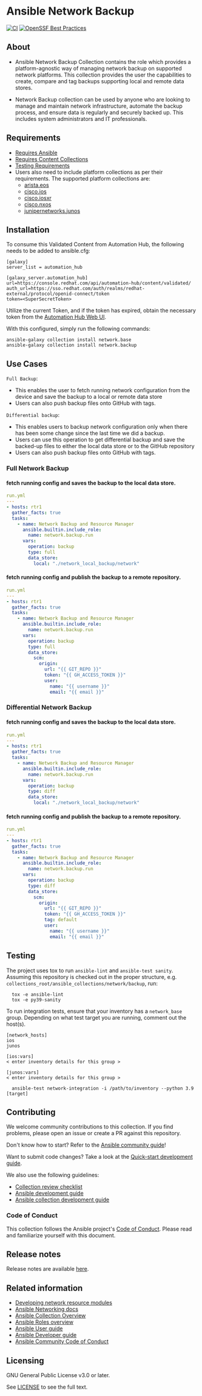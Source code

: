 
# Ansible Network Backup
[![CI](https://github.com/ansible-network/network.backup/actions/workflows/tests.yml/badge.svg?event=schedule)](https://github.com/ansible-network/network.backup/actions/workflows/tests.yml)
[![OpenSSF Best Practices](https://bestpractices.coreinfrastructure.org/projects/7404/badge)](https://bestpractices.coreinfrastructure.org/projects/7404)


## About
- Ansible Network Backup Collection contains the role which provides a platform-agnostic way of managing network backup on supported network platforms. This collection provides the user the capabilities to create, compare and tag backups supporting local and remote data stores.

- Network Backup collection can be used by anyone who are looking to manage and maintain network infrastructure, automate the backup process, and ensure data is regularly and securely backed up. This includes system administrators and IT professionals.

## Requirements
- [Requires Ansible](https://github.com/redhat-cop/network.backup/blob/main/meta/runtime.yml)
- [Requires Content Collections](https://github.com/redhat-cop/network.backup/blob/main/galaxy.yml#L5https://forum.ansible.com/c/news/5/none)
- [Testing Requirements](https://github.com/redhat-cop/network.backup/blob/main/test-requirements.txt)
- Users also need to include platform collections as per their requirements. The supported platform collections are:
  - [arista.eos](https://github.com/ansible-collections/arista.eos)
  - [cisco.ios](https://github.com/ansible-collections/cisco.ios)
  - [cisco.iosxr](https://github.com/ansible-collections/cisco.iosxr)
  - [cisco.nxos](https://github.com/ansible-collections/cisco.nxos)
  - [junipernetworks.junos](https://github.com/ansible-collections/junipernetworks.junos)

## Installation
To consume this Validated Content from Automation Hub, the following needs to be added to ansible.cfg:
```
[galaxy]
server_list = automation_hub

[galaxy_server.automation_hub]
url=https://console.redhat.com/api/automation-hub/content/validated/
auth_url=https://sso.redhat.com/auth/realms/redhat-external/protocol/openid-connect/token
token=<SuperSecretToken>
```

Utilize the current Token, and if the token has expired, obtain the necessary
token from the [Automation Hub Web UI](https://console.redhat.com/ansible/automation-hub/token).

With this configured, simply run the following commands:

```
ansible-galaxy collection install network.base
ansible-galaxy collection install network.backup
```

## Use Cases

`Full Backup`:
- This enables the user to fetch running network configuration from the device and save the backup to a local or remote data store
- Users can also push backup files onto GitHub with tags.
 
`Differential backup`:
- This enables users to backup network configuration only when there has been some change since the last time we did a backup.
- Users can use this operation to get differential backup and save the backed-up files to either the local data store or to the GitHub repository
- Users can also push backup files onto GitHub with tags.


### Full Network Backup

#### fetch running config and saves the backup to the local data store.
```yaml
run.yml
---
- hosts: rtr1
  gather_facts: true
  tasks:
    - name: Network Backup and Resource Manager
      ansible.builtin.include_role:
        name: network.backup.run
      vars:
        operation: backup
        type: full
        data_store:
          local: "./network_local_backup/network"
```

#### fetch running config and publish the backup to a remote repository.
```yaml
run.yml
---
- hosts: rtr1
  gather_facts: true
  tasks:
    - name: Network Backup and Resource Manager
      ansible.builtin.include_role:
        name: network.backup.run
      vars:
        operation: backup
        type: full
        data_store:
          scm:  
            origin:
              url: "{{ GIT_REPO }}"
              token: "{{ GH_ACCESS_TOKEN }}"
              user:
                name: "{{ username }}"
                email: "{{ email }}"
```

### Differential Network Backup

#### fetch running config and saves the backup to the local data store.
```yaml
run.yml
---
- hosts: rtr1
  gather_facts: true
  tasks:
    - name: Network Backup and Resource Manager
      ansible.builtin.include_role:
        name: network.backup.run
      vars:
        operation: backup
        type: diff
        data_store:
          local: "./network_local_backup/network"
```

#### fetch running config and publish the backup to a remote repository.
```yaml
run.yml
---
- hosts: rtr1
  gather_facts: true
  tasks:
    - name: Network Backup and Resource Manager
      ansible.builtin.include_role:
        name: network.backup.run
      vars:
        operation: backup
        type: diff
        data_store:
          scm:  
            origin:
              url: "{{ GIT_REPO }}"
              token: "{{ GH_ACCESS_TOKEN }}"
              tag: default 
              user:
                name: "{{ username }}"
                email: "{{ email }}"
```

## Testing

The project uses tox to run `ansible-lint` and `ansible-test sanity`.
Assuming this repository is checked out in the proper structure,
e.g. `collections_root/ansible_collections/network/backup`, run:

```shell
  tox -e ansible-lint
  tox -e py39-sanity
```

To run integration tests, ensure that your inventory has a `network_base` group.
Depending on what test target you are running, comment out the host(s).

```shell
[network_hosts]
ios
junos

[ios:vars]
< enter inventory details for this group >

[junos:vars]
< enter inventory details for this group >
```

```shell
  ansible-test network-integration -i /path/to/inventory --python 3.9 [target]
```

## Contributing

We welcome community contributions to this collection. If you find problems, please open an issue or create a PR against this repository.

Don't know how to start? Refer to the [Ansible community guide](https://docs.ansible.com/ansible/devel/community/index.html)!

Want to submit code changes? Take a look at the [Quick-start development guide](https://docs.ansible.com/ansible/devel/community/create_pr_quick_start.html).

We also use the following guidelines:

* [Collection review checklist](https://docs.ansible.com/ansible/devel/community/collection_contributors/collection_reviewing.html)
* [Ansible development guide](https://docs.ansible.com/ansible/devel/dev_guide/index.html)
* [Ansible collection development guide](https://docs.ansible.com/ansible/devel/dev_guide/developing_collections.html#contributing-to-collections)

### Code of Conduct
This collection follows the Ansible project's
[Code of Conduct](https://docs.ansible.com/ansible/devel/community/code_of_conduct.html).
Please read and familiarize yourself with this document.

## Release notes

Release notes are available [here](https://github.com/redhat-cop/network.backup/blob/main/CHANGELOG.rst).

## Related information

- [Developing network resource modules](https://github.com/ansible-network/networking-docs/blob/main/rm_dev_guide.md)
- [Ansible Networking docs](https://github.com/ansible-network/networking-docs)
- [Ansible Collection Overview](https://github.com/ansible-collections/overview)
- [Ansible Roles overview](https://docs.ansible.com/ansible/2.9/user_guide/playbooks_reuse_roles.html)
- [Ansible User guide](https://docs.ansible.com/ansible/latest/user_guide/index.html)
- [Ansible Developer guide](https://docs.ansible.com/ansible/latest/dev_guide/index.html)
- [Ansible Community Code of Conduct](https://docs.ansible.com/ansible/latest/community/code_of_conduct.html)

## Licensing

GNU General Public License v3.0 or later.

See [LICENSE](https://www.gnu.org/licenses/gpl-3.0.txt) to see the full text.
